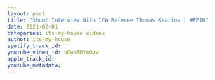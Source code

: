 ```yaml
---
layout: post
title: "Shoot Interview With ICW Referee Thomas Kearins | #EP16"
date: 2021-02-01
categories: its-my-house videos
author: its-my-house
spotify_track_id: 
youtube_video_id: nOwnTNYmOvw
apple_track_id: 
youtube_metadata: 
---
```

